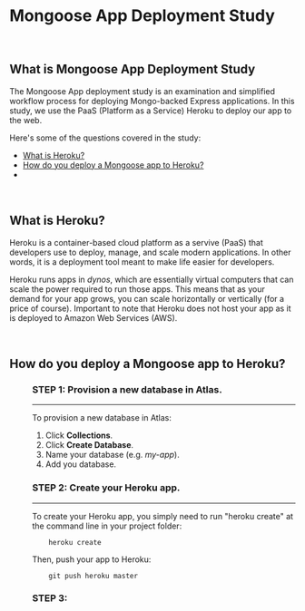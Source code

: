 # Mongoose App Deployment Study

<br>

## What is Mongoose App Deployment Study
The Mongoose App deployment study is an examination and simplified workflow process for deploying Mongo-backed Express applications. In this study, we use the PaaS (Platform as a Service) Heroku to deploy our app to the web.

Here's some of the questions covered in the study:

* [What is Heroku?](#What-is-Heroku)
* [How do you deploy a Mongoose app to Heroku?](#How-do-you-deploy-a-Mongoose-app-to-Heroku)
* [](#)

<br>

## What is Heroku?
Heroku is a container-based cloud platform as a servive (PaaS) that developers use to deploy, manage, and scale modern applications. In other words, it is a deployment tool meant to make life easier for developers.

Heroku runs apps in *dynos*, which are essentially virtual computers that can scale the power required to run those apps. This means that as your demand for your app grows, you can scale horizontally or vertically (for a price of course). Important to note that Heroku does not host your app as it is deployed to Amazon Web Services (AWS). 

<br>

## How do you deploy a Mongoose app to Heroku?

<dl>
<dd>

### STEP 1: Provision a new database in Atlas.
------
To provision a new database in Atlas:
1. Click **Collections**.
2. Click **Create Database**.
3. Name your database (e.g. *my-app*).
4. Add you database.

### STEP 2: Create your Heroku app.
------
To create your Heroku app, you simply need to run "heroku create" at the command line in your project folder:
```
    heroku create
```
Then, push your app to Heroku:
```
    git push heroku master
```



### STEP 3: 






</dl>
</dl>

